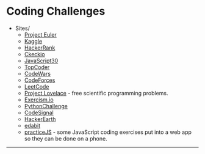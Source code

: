 # Coding Challenges

* Sites/
    * [Project Euler](https://projecteuler.net/)
    * [Kaggle](https://kaggle.com/)
    * [HackerRank](https://www.hackerrank.com/)
    * [Ckeckio](https://checkio.org)
    * [JavaScript30](https://www.javascript30.com)
    * [TopCoder](https://www.topcoder.com/)
    * [CodeWars](https://www.codewars.com/)
    * [CodeForces](https://codeforces.com/)
    * [LeetCode](https://leetcode.com/)
    * [Project Lovelace](https://projectlovelace.net/) - free scientific programming problems.
    * [Exercism.io](https://exercism.io/)
    * [PythonChallenge](http://www.pythonchallenge.com/)
    * [CodeSignal](https://codesignal.com/)
    * [HackerEarth](https://hackerearth.com/)
    * [edabit](https://edabit.com/)
    * [practiceJS](https://practicejs.com/) - some JavaScript coding exercises put into a web app so they can be done on a phone.

---
